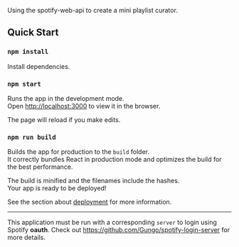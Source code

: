 Using the spotify-web-api to create a mini playlist curator.

## Quick Start

### `npm install`

Install dependencies.

### `npm start`

Runs the app in the development mode.<br />
Open [http://localhost:3000](http://localhost:3000) to view it in the browser.

The page will reload if you make edits.<br />

### `npm run build`

Builds the app for production to the `build` folder.<br />
It correctly bundles React in production mode and optimizes the build for the best performance.

The build is minified and the filenames include the hashes.<br />
Your app is ready to be deployed!

See the section about [deployment](https://facebook.github.io/create-react-app/docs/deployment) for more information.

---

This application must be run with a corresponding `server` to login using Spotify **oauth**.
Check out https://github.com/Gungo/spotify-login-server for more details.
